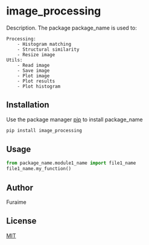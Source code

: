 # image_processing

Description. 
The package package_name is used to:

	Processing:
		- Histogram matching
		- Structural similarity
		- Resize image
	Utils:
		- Read image
		- Save image
		- Plot image
		- Plot results
		- Plot histogram

## Installation

Use the package manager [pip](https://pip.pypa.io/en/stable/) to install package_name

```bash
pip install image_processing
```

## Usage

```python
from package_name.module1_name import file1_name
file1_name.my_function()
```

## Author
Furaime

## License
[MIT](https://choosealicense.com/licenses/mit/)